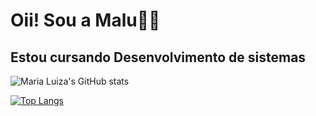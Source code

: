 # Oii! Sou a Malu👋🏼
## Estou cursando Desenvolvimento de sistemas 



![Maria Luiza's GitHub stats](https://github-readme-stats.vercel.app/api?username=malumnzs&show_icons=true&theme=radical)



[![Top Langs](https://github-readme-stats.vercel.app/api/top-langs/?username=malumnzs&layout=donut)](https://github.com/malumnzs/github-readme-stats)

